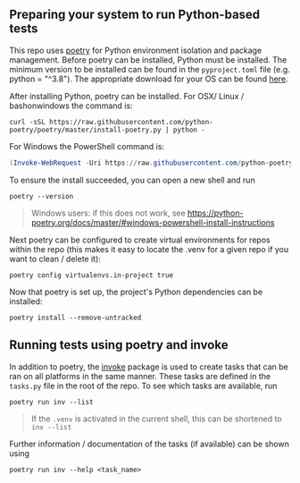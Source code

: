 ## Preparing your system to run Python-based tests

This repo uses [poetry](https://python-poetry.org/) for Python environment isolation and package management. Before poetry can be installed, Python must be installed. The minimum version to be
installed can be found in the `pyproject.toml` file (e.g. python = "^3.8"). The appropriate
download for your OS can be found [here](https://www.python.org/downloads/).

After installing Python, poetry can be installed. For OSX/ Linux / bashonwindows the command is:

```curl
curl -sSL https://raw.githubusercontent.com/python-poetry/poetry/master/install-poetry.py | python -
```

For Windows the PowerShell command is:

```powershell
(Invoke-WebRequest -Uri https://raw.githubusercontent.com/python-poetry/poetry/master/install-poetry.py -UseBasicParsing).Content | python -
```

To ensure the install succeeded, you can open a new shell and run
```
poetry --version
```
> Windows users: if this does not work, see https://python-poetry.org/docs/master/#windows-powershell-install-instructions

Next poetry can be configured to create virtual environments for repos within the repo
(this makes it easy to locate the .venv for a given repo if you want to clean / delete it):
```
poetry config virtualenvs.in-project true
```
Now that poetry is set up, the project's Python dependencies can be installed:
```
poetry install --remove-untracked
```

## Running tests using poetry and invoke

In addition to poetry, the [invoke](http://www.pyinvoke.org/index.html) package is used to
create tasks that can be ran on all platforms in the same manner. These tasks are defined in
the `tasks.py` file in the root of the repo. To see which tasks are available, run
```
poetry run inv --list
```
> If the `.venv` is activated in the current shell, this can be shortened to `inv --list`


Further information / documentation of the tasks (if available) can be shown using
```
poetry run inv --help <task_name>
```